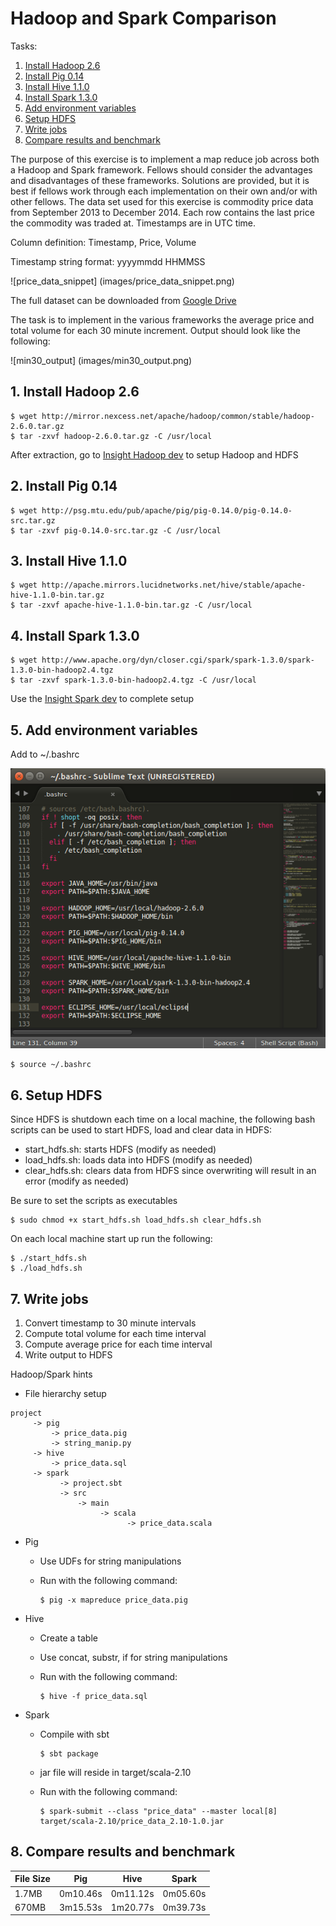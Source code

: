 # Hadoop and Spark Comparison

Tasks:

1. [Install Hadoop 2.6](README.md#1-install-hadoop-26)
2. [Install Pig 0.14](README.md#2-install-pig-014)
3. [Install Hive 1.1.0](README.md#3-install-hive-110)
4. [Install Spark 1.3.0](README.md#4-install-spark-130)
5. [Add environment variables](README.md#5-add-environment-variables)
6. [Setup HDFS](README.md#6-setup-hdfs)
7. [Write jobs](README.md#7-write-jobs)
8. [Compare results and benchmark](README.md#8-compare-results-and-benchmark)

The purpose of this exercise is to implement a map reduce job across both a Hadoop and Spark framework. Fellows should consider the advantages and disadvantages of these frameworks. Solutions are provided, but it is best if fellows work through each implementation on their own and/or with other fellows. The data set used for this exercise is commodity price data from September 2013 to December 2014. Each row contains the last price the commodity was traded at. Timestamps are in UTC time.  

Column definition: Timestamp, Price, Volume

Timestamp string format: yyyymmdd HHMMSS

![price_data_snippet] (images/price_data_snippet.png)

The full dataset can be downloaded from [Google Drive](https://drive.google.com/folderview?id=0B9BcjDEfpflMfnFlUVQtSDIzT0FxbzNkSFF1OWptQkpQTVpfRlJnSU45VHY3X0hLdDQ0clE&usp=sharing)

The task is to implement in the various frameworks the average price and total volume for each 30 minute increment. Output should look like the following:

![min30_output] (images/min30_output.png)

## 1. Install Hadoop 2.6
    
    $ wget http://mirror.nexcess.net/apache/hadoop/common/stable/hadoop-2.6.0.tar.gz
    $ tar -zxvf hadoop-2.6.0.tar.gz -C /usr/local
    
After extraction, go to [Insight Hadoop dev](https://sites.google.com/a/insightdatascience.com/dataengineering/devsetups/hadoop) to setup Hadoop and HDFS

## 2. Install Pig 0.14

    $ wget http://psg.mtu.edu/pub/apache/pig/pig-0.14.0/pig-0.14.0-src.tar.gz 
    $ tar -zxvf pig-0.14.0-src.tar.gz -C /usr/local

## 3. Install Hive 1.1.0

    $ wget http://apache.mirrors.lucidnetworks.net/hive/stable/apache-hive-1.1.0-bin.tar.gz
    $ tar -zxvf apache-hive-1.1.0-bin.tar.gz -C /usr/local

## 4. Install Spark 1.3.0

    $ wget http://www.apache.org/dyn/closer.cgi/spark/spark-1.3.0/spark-1.3.0-bin-hadoop2.4.tgz
    $ tar -zxvf spark-1.3.0-bin-hadoop2.4.tgz -C /usr/local

Use the [Insight Spark dev](https://sites.google.com/a/insightdatascience.com/dataengineering/devsetups/spark-dev) to complete setup

## 5. Add environment variables
Add to ~/.bashrc

![bashrc](images/bashrc.png)

    $ source ~/.bashrc

## 6. Setup HDFS

Since HDFS is shutdown each time on a local machine, the following bash scripts can be used to start HDFS, load and clear data in HDFS:

- start_hdfs.sh: starts HDFS (modify as needed)
- load_hdfs.sh: loads data into HDFS (modify as needed)
- clear_hdfs.sh: clears data from HDFS since overwriting will result in an error (modify as needed)

Be sure to set the scripts as executables

    $ sudo chmod +x start_hdfs.sh load_hdfs.sh clear_hdfs.sh
    
On each local machine start up run the following:

    $ ./start_hdfs.sh
    $ ./load_hdfs.sh
    
## 7. Write jobs
1. Convert timestamp to 30 minute intervals
2. Compute total volume for each time interval
3. Compute average price for each time interval
4. Write output to HDFS

Hadoop/Spark hints
- File hierarchy setup

```
project
     -> pig
         -> price_data.pig
         -> string_manip.py
     -> hive
         -> price_data.sql
     -> spark
           -> project.sbt
           -> src
               -> main
                    -> scala
                          -> price_data.scala
```

- Pig
  - Use UDFs for string manipulations
  - Run with the following command:
    
    ```
    $ pig -x mapreduce price_data.pig
    ```


- Hive
  - Create a table
  - Use concat, substr, if for string manipulations
  - Run with the following command:
    
    ```
    $ hive -f price_data.sql
    ```


- Spark
  - Compile with sbt
    
    ```
    $ sbt package
    ```

  - jar file will reside in target/scala-2.10
  - Run with the following command:
    
    ```
    $ spark-submit --class "price_data" --master local[8] target/scala-2.10/price_data_2.10-1.0.jar
    ```


## 8. Compare results and benchmark

|File Size|Pig     |Hive    |Spark   |
|---------|--------|--------|--------|
|1.7MB    |0m10.46s|0m11.12s|0m05.60s|
|670MB    |3m15.53s|1m20.77s|0m39.73s|
